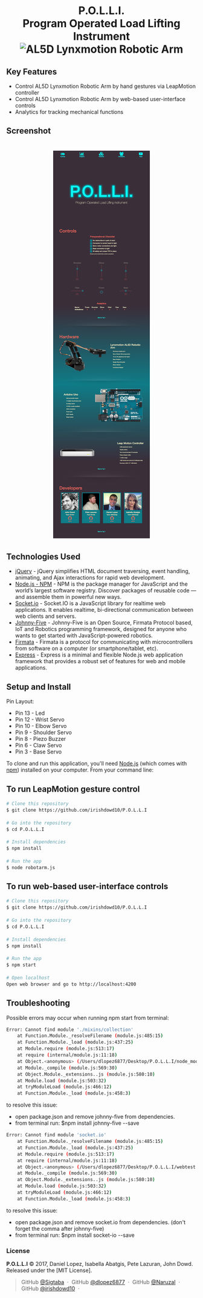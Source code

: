 <h1 align="center">
  <br>
  P.O.L.L.I.
  <br>
  Program Operated Load Lifting Instrument
  <br>
  <img src="http://www.robotshop.com/media/files/images2/lynxmotion-al5d-4dof-robotic-arm-ssc-32u-combo-kit-no-software-1-large.jpg" alt="AL5D Lynxmotion Robotic Arm" width="700">
  <br>
</h1>

## Key Features
* Control AL5D Lynxmotion Robotic Arm by hand gestures via LeapMotion controller
* Control AL5D Lynxmotion Robotic Arm by web-based user-interface controls
* Analytics for tracking mechanical functions

## Screenshot

<h1 align="center"><img src="https://github.com/Sigtaba/P.O.L.L.I/blob/master/public/img/polli-desktop.png?raw=true"></h1>

## Technologies Used
- [jQuery](http://www.w3schools.com/jquery/jquery_ref_ajax.asp) - jQuery simplifies HTML document traversing, event handling, animating, and Ajax interactions for rapid web development.
- [Node.js - NPM](https://www.w3schools.com/nodejs/nodejs_npm.asp) - NPM is the package manager for JavaScript and the world’s largest software registry. Discover packages of reusable code — and assemble them in powerful new ways.
- [Socket.io](https://socket.io/) - Socket.IO is a JavaScript library for realtime web applications. It enables realtime, bi-directional communication between web clients and servers.
- [Johnny-Five](http://johnny-five.io/) - Johnny-Five is an Open Source, Firmata Protocol based, IoT and Robotics programming framework, designed for anyone who wants to get started with JavaScript-powered robotics.
- [Firmata](https://github.com/firmata/protocol) - Firmata is a protocol for communicating with microcontrollers from software on a computer (or smartphone/tablet, etc).
- [Express](https://expressjs.com/) - Express is a minimal and flexible Node.js web application framework that provides a robust set of features for web and mobile applications.

## Setup and Install

Pin Layout:
* Pin 13 - Led
* Pin 12 - Wrist Servo
* Pin 10 - Elbow Servo
* Pin 9 - Shoulder Servo
* Pin 8 - Piezo Buzzer
* Pin 6 - Claw Servo
* Pin 3 - Base Servo

To clone and run this application, you'll need [Node.js](https://nodejs.org/en/download/) (which comes with [npm](http://npmjs.com)) installed on your computer. From your command line:

## To run LeapMotion gesture control

```bash
# Clone this repository
$ git clone https://github.com/irishdowd10/P.O.L.L.I

# Go into the repository
$ cd P.O.L.L.I

# Install dependencies
$ npm install

# Run the app
$ node robotarm.js
```

## To run web-based user-interface controls

```bash
# Clone this repository
$ git clone https://github.com/irishdowd10/P.O.L.L.I

# Go into the repository
$ cd P.O.L.L.I

# Install dependencies
$ npm install

# Run the app
$ npm start

# Open localhost
Open web browser and go to http://localhost:4200
```

## Troubleshooting
Possible errors may occur when running npm start from terminal:

```bash
Error: Cannot find module './mixins/collection'
    at Function.Module._resolveFilename (module.js:485:15)
    at Function.Module._load (module.js:437:25)
    at Module.require (module.js:513:17)
    at require (internal/module.js:11:18)
    at Object.<anonymous> (/Users/dlopez6877/Desktop/P.O.L.L.I/node_modules/johnny-five/lib/board.js:17:18)
    at Module._compile (module.js:569:30)
    at Object.Module._extensions..js (module.js:580:10)
    at Module.load (module.js:503:32)
    at tryModuleLoad (module.js:466:12)
    at Function.Module._load (module.js:458:3)
```
to resolve this issue:
* open package.json and remove johnny-five from dependencies.
* from terminal run: $npm install johnny-five --save

```bash
Error: Cannot find module 'socket.io'
    at Function.Module._resolveFilename (module.js:485:15)
    at Function.Module._load (module.js:437:25)
    at Module.require (module.js:513:17)
    at require (internal/module.js:11:18)
    at Object.<anonymous> (/Users/dlopez6877/Desktop/P.O.L.L.I/webtest.js:7:8)
    at Module._compile (module.js:569:30)
    at Object.Module._extensions..js (module.js:580:10)
    at Module.load (module.js:503:32)
    at tryModuleLoad (module.js:466:12)
    at Function.Module._load (module.js:458:3)
```
to resolve this issue:
* open package.json and remove socket.io from dependencies. (don't forget the comma after johnny-five)
* from terminal run: $npm install socket-io --save

### License

**P.O.L.L.I** © 2017, Daniel Lopez, Isabella Abatgis, Pete Lazuran, John Dowd. Released under the [MIT License].
> GitHub [@Sigtaba](https://github.com/Sigtaba) &nbsp;&middot;&nbsp;
> GitHub [@dlopez6877](https://github.com/dlopez6877) &nbsp;&middot;&nbsp;
> GitHub [@Naruzal](https://github.com/NaruzaL) &nbsp;&middot;&nbsp;
> GitHub [@irishdowd10](https://github.com/irishdowd10) &nbsp;&middot;&nbsp;
